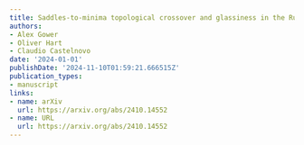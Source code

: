 ```yaml
---
title: Saddles-to-minima topological crossover and glassiness in the Rubik's Cube
authors:
- Alex Gower
- Oliver Hart
- Claudio Castelnovo
date: '2024-01-01'
publishDate: '2024-11-10T01:59:21.666515Z'
publication_types:
- manuscript
links:
- name: arXiv
  url: https://arxiv.org/abs/2410.14552
- name: URL
  url: https://arxiv.org/abs/2410.14552
---
```

